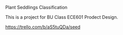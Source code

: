 Plant Seddlings Classification

This is a project for BU Class ECE601 Prodect Design.

https://trello.com/b/aS5tuQDa/seed

